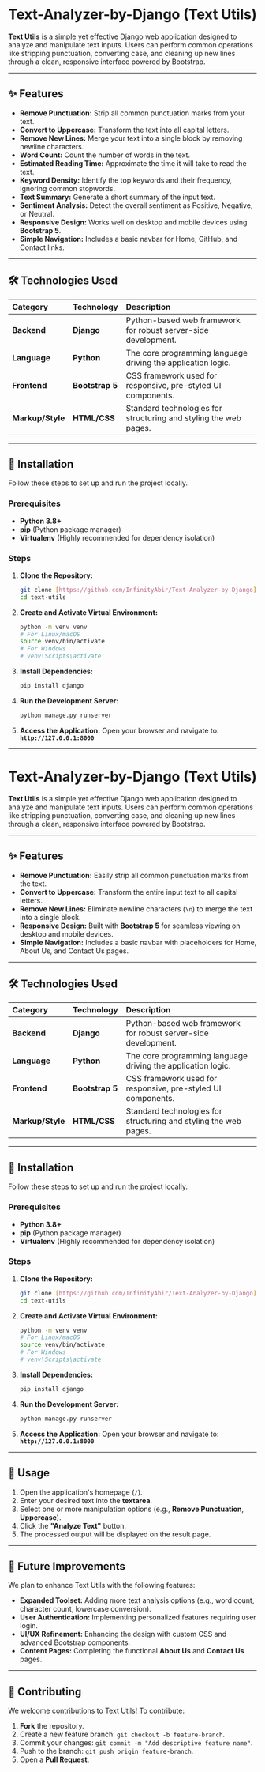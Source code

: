 # Text-Analyzer-by-Django (Text Utils)

**Text Utils** is a simple yet effective Django web application designed to analyze and manipulate text inputs. Users can perform common operations like stripping punctuation, converting case, and cleaning up new lines through a clean, responsive interface powered by Bootstrap.

---

## ✨ Features

* **Remove Punctuation:** Strip all common punctuation marks from your text.
* **Convert to Uppercase:** Transform the text into all capital letters.
* **Remove New Lines:** Merge your text into a single block by removing newline characters.
* **Word Count:** Count the number of words in the text.
* **Estimated Reading Time:** Approximate the time it will take to read the text.
* **Keyword Density:** Identify the top keywords and their frequency, ignoring common stopwords.
* **Text Summary:** Generate a short summary of the input text.
* **Sentiment Analysis:** Detect the overall sentiment as Positive, Negative, or Neutral.
* **Responsive Design:** Works well on desktop and mobile devices using **Bootstrap 5**.
* **Simple Navigation:** Includes a basic navbar for Home, GitHub, and Contact links.

---

## 🛠️ Technologies Used

| Category | Technology | Description |
| :--- | :--- | :--- |
| **Backend** | **Django** | Python-based web framework for robust server-side development. |
| **Language** | **Python** | The core programming language driving the application logic. |
| **Frontend** | **Bootstrap 5** | CSS framework used for responsive, pre-styled UI components. |
| **Markup/Style** | **HTML/CSS** | Standard technologies for structuring and styling the web pages. |

---

## 🚀 Installation

Follow these steps to set up and run the project locally.

### Prerequisites

* **Python 3.8+**
* **pip** (Python package manager)
* **Virtualenv** (Highly recommended for dependency isolation)

### Steps

1.  **Clone the Repository:**
    ```bash
    git clone [https://github.com/InfinityAbir/Text-Analyzer-by-Django](https://github.com/InfinityAbir/Text-Analyzer-by-Django)
    cd text-utils
    ```

2.  **Create and Activate Virtual Environment:**
    ```bash
    python -m venv venv
    # For Linux/macOS
    source venv/bin/activate
    # For Windows
    # venv\Scripts\activate
    ```

3.  **Install Dependencies:**
    ```bash
    pip install django
    ```

4.  **Run the Development Server:**
    ```bash
    python manage.py runserver
    ```

5.  **Access the Application:**
    Open your browser and navigate to: **`http://127.0.0.1:8000`**

---

# Text-Analyzer-by-Django (Text Utils)

**Text Utils** is a simple yet effective Django web application designed to analyze and manipulate text inputs. Users can perform common operations like stripping punctuation, converting case, and cleaning up new lines through a clean, responsive interface powered by Bootstrap.

---

## ✨ Features

* **Remove Punctuation:** Easily strip all common punctuation marks from the text.
* **Convert to Uppercase:** Transform the entire input text to all capital letters.
* **Remove New Lines:** Eliminate newline characters (`\n`) to merge the text into a single block.
* **Responsive Design:** Built with **Bootstrap 5** for seamless viewing on desktop and mobile devices.
* **Simple Navigation:** Includes a basic navbar with placeholders for Home, About Us, and Contact Us pages.

---

## 🛠️ Technologies Used

| Category | Technology | Description |
| :--- | :--- | :--- |
| **Backend** | **Django** | Python-based web framework for robust server-side development. |
| **Language** | **Python** | The core programming language driving the application logic. |
| **Frontend** | **Bootstrap 5** | CSS framework used for responsive, pre-styled UI components. |
| **Markup/Style** | **HTML/CSS** | Standard technologies for structuring and styling the web pages. |

---

## 🚀 Installation

Follow these steps to set up and run the project locally.

### Prerequisites

* **Python 3.8+**
* **pip** (Python package manager)
* **Virtualenv** (Highly recommended for dependency isolation)

### Steps

1.  **Clone the Repository:**
    ```bash
    git clone [https://github.com/InfinityAbir/Text-Analyzer-by-Django](https://github.com/InfinityAbir/Text-Analyzer-by-Django)
    cd text-utils
    ```

2.  **Create and Activate Virtual Environment:**
    ```bash
    python -m venv venv
    # For Linux/macOS
    source venv/bin/activate
    # For Windows
    # venv\Scripts\activate
    ```

3.  **Install Dependencies:**
    ```bash
    pip install django
    ```

4.  **Run the Development Server:**
    ```bash
    python manage.py runserver
    ```

5.  **Access the Application:**
    Open your browser and navigate to: **`http://127.0.0.1:8000`**
---

## 📝 Usage

1.  Open the application's homepage (`/`).
2.  Enter your desired text into the **textarea**.
3.  Select one or more manipulation options (e.g., **Remove Punctuation**, **Uppercase**).
4.  Click the **"Analyze Text"** button.
5.  The processed output will be displayed on the result page.

---

## 🔮 Future Improvements

We plan to enhance Text Utils with the following features:

* **Expanded Toolset:** Adding more text analysis options (e.g., word count, character count, lowercase conversion).
* **User Authentication:** Implementing personalized features requiring user login.
* **UI/UX Refinement:** Enhancing the design with custom CSS and advanced Bootstrap components.
* **Content Pages:** Completing the functional **About Us** and **Contact Us** pages.

---

## 🤝 Contributing

We welcome contributions to Text Utils! To contribute:

1.  **Fork** the repository.
2.  Create a new feature branch: `git checkout -b feature-branch`.
3.  Commit your changes: `git commit -m "Add descriptive feature name"`.
4.  Push to the branch: `git push origin feature-branch`.
5.  Open a **Pull Request**.
